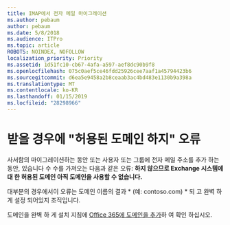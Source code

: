 ```yaml
---
title: IMAP에서 전자 메일 마이그레이션
ms.author: pebaum
author: pebaum
ms.date: 5/8/2018
ms.audience: ITPro
ms.topic: article
ROBOTS: NOINDEX, NOFOLLOW
localization_priority: Priority
ms.assetid: 1d51fc10-cb67-4afa-a597-aef8dc90b9f8
ms.openlocfilehash: 075c0aef5ce46fdd25926cee7aaf1a45794423b6
ms.sourcegitcommit: d6ea5e9458a2b8ceaab3ac4bd483e1130b9a398a
ms.translationtype: MT
ms.contentlocale: ko-KR
ms.lasthandoff: 01/15/2019
ms.locfileid: "28298966"
---
```

# <a name="when-you-get-a-not-an-accepted-domain-error"></a>받을 경우에 "허용된 도메인 하지" 오류

사서함의 마이그레이션하는 동안 또는 사용자 또는 그룹에 전자 메일 주소를 추가 하는 동안, 있습니다 수 수를 가져오는 다음과 같은 오류: **하지 않으므로 Exchange 시스템에 대 한 허용된 도메인 아직 도메인을 사용할 수 없습니다.**
  
대부분의 경우에서이 오류는 도메인 이름의 결과 * (예: contoso.com) * 되 고 완벽 하 게 설정 되어있지 조직입니다. 
  
도메인을 완벽 하 게 설치 지침에 [Office 365에 도메인을 추가](https://support.office.com/article/6383f56d-3d09-4dcb-9b41-b5f5a5efd611)하 여 확인 하십시오.
  

